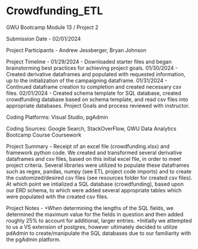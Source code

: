 # Crowdfunding_ETL
GWU Bootcamp Module 13 / Project 2

Submission Date - 02/01/2024

Project Participants - Andrew Jessberger, Bryan Johnson

Project Timeline - 
01/29/2024 - Downloaded starter files and began brainstorming best practices for achieving project goals.
01/30/2024 - Created derivative dataframes and populated with requested information, up to the initialization of the campaigning dataframe.
01/31/2024 - Continued dataframe creation to  completion and created necessary csv files.
02/01/2024 - Created schema template for SQL database, created crowdfunding database based on schema template, and read csv files into appropriate databases. Project Goals and process reviewed with instructor.

Coding Platforms: Visual Studio, pgAdmin

Coding Sources: Google Search, StackOverFlow, GWU Data Analytics Bootcamp Course Coursework

Project Summary - Receipt of an excel file (crowdfunding.xlsx) and framework python code. We created and transformed several derivative dataframes and csv files, based on this initial excel file, in order to meet project criteria. Several libraries were utilized to populate these dataframes such as regex, pandas, numpy (see ETL project code imports) and to create the customized/desired csv files (see resources folder for created csv files). At which point we intialized a SQL database (crowdfunding), based upon our ERD schema, to which were added several appropriate tables which were populated with the created csv files.

Project Notes - 
+When determining the lengths of the SQL fields, we determined the maximum value for the fields in question and then added roughly 25% to account for additional, larger entries.
+Initially we attempted to us a VS extension of postgres, however ultimately decided to utilize pdAdmin to create/manipulate the SQL databases due to our familiarity with the pgAdmin platform. 

